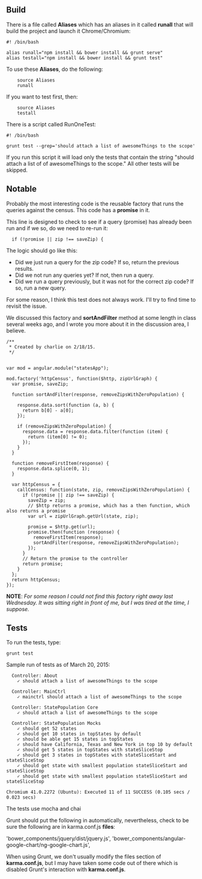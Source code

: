 ## Build

There is a file called **Aliases** which has an aliases in it called **runall**
that will build the project and launch it Chrome/Chromium:

```
#! /bin/bash

alias runall="npm install && bower install && grunt serve"
alias testall="npm install && bower install && grunt test"

```

To use these **Aliases**, do the following:

```
    source Aliases
    runall
```

If you want to test first, then:

```
    source Aliases
    testall
```
    
There is a script called RunOneTest:

```
#! /bin/bash

grunt test --grep='should attach a list of awesomeThings to the scope'
```

If you run this script it will load only the tests that contain the string
"should attach a list of of awesomeThings to the scope." All other tests
will be skipped.

## Notable

Probably the most interesting code is the reusable factory that runs 
the queries against the census. This code has a **promise** in it. 

This line is designed to check to see if a query (promise) has already been 
run and if we so, do we need to re-run it:

      if (!promise || zip !== saveZip) {

The logic should go like this: 

- Did we just run a query for the zip code? If so, return the previous results. 
- Did we not run any queries yet? If not, then run a query. 
- Did we run a query previously, but it was not for the correct zip code? If so, run a new query.

For some reason, I think this test does not always work. I'll try
to find time to revisit the issue.

We discussed this factory and **sortAndFilter** method at some length 
in class several weeks ago, and I wrote you more about it in the 
discussion area, I believe. 


```
/**
 * Created by charlie on 2/18/15.
 */


var mod = angular.module("statesApp");

mod.factory('httpCensus', function($http, zipUrlGraph) {
  var promise, saveZip;

  function sortAndFilter(response, removeZipsWithZeroPopulation) {

    response.data.sort(function (a, b) {
      return b[0] - a[0];
    });

    if (removeZipsWithZeroPopulation) {
      response.data = response.data.filter(function (item) {
        return (item[0] != 0);
      });
    }
  }

  function removeFirstItem(response) {
    response.data.splice(0, 1);
  }

  var httpCensus = {
    callCensus: function(state, zip, removeZipsWithZeroPopulation) {
      if (!promise || zip !== saveZip) {
        saveZip = zip;
        // $http returns a promise, which has a then function, which also returns a promise
        var url = zipUrlGraph.getUrl(state, zip);

        promise = $http.get(url);
        promise.then(function (response) {
          removeFirstItem(response);
          sortAndFilter(response, removeZipsWithZeroPopulation);
        });
      }
      // Return the promise to the controller
      return promise;
    }
  };
  return httpCensus;
});

```

**NOTE**: *For some reason I could not find this factory right away last 
Wednesday. It was sitting right in front of me, but I was tired at the 
time, I suppose.*

## Tests

To run the tests, type:

    grunt test
    
Sample run of tests as of March 20, 2015:

```
  Controller: About
    ✓ should attach a list of awesomeThings to the scope

  Controller: MainCtrl
    ✓ mainctrl should attach a list of awesomeThings to the scope

  Controller: StatePopulation Core
    ✓ should attach a list of awesomeThings to the scope

  Controller: StatePopulation Mocks
    ✓ should get 52 states
    ✓ should get 10 states in topStates by default
    ✓ should be able get 15 states in topStates
    ✓ should have California, Texas and New York in top 10 by default
    ✓ should get 5 states in topStates with stateSliceStop
    ✓ should get 3 states in topStates with stateSliceStart and stateSliceStop
    ✓ should get state with smallest population stateSliceStart and stateSliceStop
    ✓ should get state with smallest population stateSliceStart and stateSliceStop

Chromium 41.0.2272 (Ubuntu): Executed 11 of 11 SUCCESS (0.105 secs / 0.023 secs)

```
    
The tests use mocha and chai

Grunt should put the following in automatically, nevertheless, check to be sure the following
are in karma.conf.js **files**:

  'bower_components/jquery/dist/jquery.js',
  'bower_components/angular-google-chart/ng-google-chart.js',
  
When using Grunt, we don't usually modify the files section of 
**karma.conf.js**, but I may have taken some code out of there
which is disabled Grunt's interaction with **karma.conf.js**.
